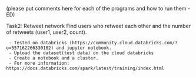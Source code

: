 (please put comments here for each of the programs and how to run them -ED)

Task2: Retweet network
Find users who retweet each other and the number of retweets (user1, user2, count).

     - Tested on databricks (https://community.cloud.databricks.com/?o=557162266330102) and jupyter notebook.
     - Upload the dataset(test data) on the cloud databricks
     - Create a notebook and a cluster.
     - For more information: https://docs.databricks.com/spark/latest/training/index.html 
